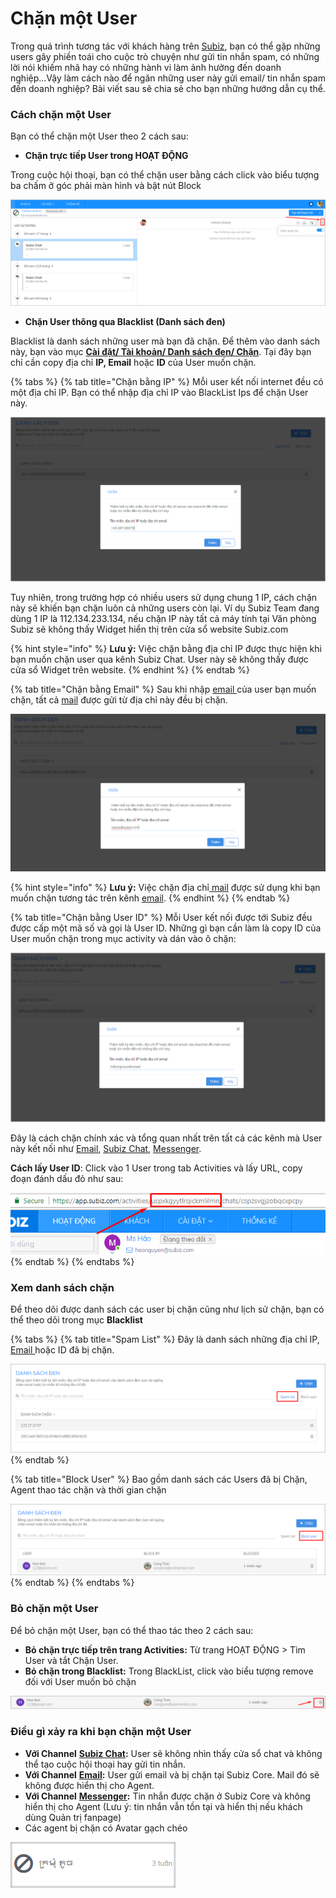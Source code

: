 # Chặn một User

Trong quá trình tương tác với khách hàng trên [Subiz](https://subiz.com/vi/), bạn có thể gặp những users gây phiền toái cho cuộc trò chuyện như gửi tin nhắn spam, có những lời nói khiếm nhã hay có những hành vi làm ảnh hưởng đến doanh nghiệp...Vậy làm cách nào để ngăn những user này gửi email/ tin nhắn spam đến doanh nghiệp? Bài viết sau sẽ chia sẻ cho bạn những hướng dẫn cụ thể.

### Cách chặn một User

Bạn có thể chặn một User theo 2 cách sau:

* **Chặn trực tiếp User trong HOẠT ĐỘNG**

Trong cuộc hội thoại, bạn có thể chặn user bằng cách click vào biểu tượng ba chấm ở góc phải màn hình và bật nút Block

![Ch&#x1EB7;n user tr&#x1EF1;c ti&#x1EBF;p](../../.gitbook/assets/chan-chat-truc-tiep.png)

* **Chặn User thông qua Blacklist \(Danh sách đen\)**

Blacklist là danh sách những user mà bạn đã chặn. Để thêm vào danh sách này, bạn vào mục [**Cài đặt/ Tài khoản/ Danh sách đen/ Chặn**](https://app.subiz.com/settings/blacklist-ips). Tại đây bạn chỉ cần copy địa chỉ **IP, Email** hoặc **ID** của User muốn chặn.

{% tabs %}
{% tab title="Chặn bằng IP" %}
Mỗi user kết nối internet đều có một địa chỉ IP. Bạn có thể nhập địa chỉ IP vào BlackList Ips để chặn User này.

![Ch&#x1EB7;n theo &#x111;&#x1ECB;a ch&#x1EC9; IP](../../.gitbook/assets/chan-theo-dia-chi-ip%20%281%29.png)

Tuy nhiên, trong trường hợp có nhiều users sử dụng chung 1 IP, cách chặn này sẽ khiến bạn chặn luôn cả những users còn lại.  Ví dụ Subiz Team đang dùng 1 IP là 112.134.233.134, nếu chặn IP này tất cả máy tính tại Văn phòng Subiz sẽ không thấy Widget hiển thị trên cửa sổ website Subiz.com

{% hint style="info" %}
**Lưu ý:** Việc chặn bằng địa chỉ IP được thực hiện khi bạn muốn chặn user qua kênh Subiz Chat. User này sẽ không thấy được cửa sổ Widget trên website.
{% endhint %}
{% endtab %}

{% tab title="Chặn bằng Email" %}
Sau khi nhập [email ](https://subiz.com/vi/email.html)của user bạn muốn chặn, tất cả [mail](https://subiz.com/vi/email.html) được gửi từ địa chỉ này đều bị chặn.

![Ch&#x1EB7;n theo &#x111;&#x1ECB;a ch&#x1EC9; email](../../.gitbook/assets/chan-theo-email.png)

{% hint style="info" %}
**Lưu ý:** Việc chặn địa chỉ[ mail](https://subiz.com/vi/email.html) được sử dụng khi bạn muốn chặn tương tác trên kênh [email](https://subiz.com/vi/email.html).
{% endhint %}
{% endtab %}

{% tab title="Chặn bằng User ID" %}
Mỗi User kết nối được tới Subiz đều được cấp một mã số và gọi là User ID.  Những gì bạn cần làm là copy ID của User muốn chặn trong mục activity và dán vào ô chặn:

![Ch&#x1EB7;n theo User ID](../../.gitbook/assets/chan-theo-id%20%281%29.png)

Đây là cách chặn chính xác và tổng quan nhất trên tất cả các kênh mà User này kết nối như [Email](https://subiz.com/vi/email.html),  [Subiz Chat](https://subiz.com/vi/live-chat.html), [Messenger](https://subiz.com/vi/facebook-messenger.html).

**Cách lấy User ID**: Click vào 1 User trong tab Activities và lấy URL, copy đoạn đánh dấu đỏ như sau:

![L&#x1EA5;y User ID](../../.gitbook/assets/cach-lay-user-id.png)
{% endtab %}
{% endtabs %}

### Xem danh sách chặn

Để theo dõi được danh sách các user bị chặn cũng như lịch sử chặn,  bạn có thể theo dõi trong mục **Blacklist**

{% tabs %}
{% tab title="Spam List" %}
Đây là  danh sách những địa chỉ IP, [Email ](https://subiz.com/vi/email.html)hoặc ID đã bị chặn.

![Spam List](../../.gitbook/assets/spam-list.png)
{% endtab %}

{% tab title="Block User" %}
Bao gồm danh sách các Users đã bị Chặn, Agent thao tác chặn và thời gian chặn 

![Block User](../../.gitbook/assets/block-user.png)
{% endtab %}
{% endtabs %}

### Bỏ chặn một User

Để bỏ chặn một User, bạn có thể thao tác theo 2 cách sau:

* **Bỏ chặn trực tiếp trên trang Activities:** Từ trang HOẠT ĐỘNG &gt; Tìm User và tắt Chặn User.
* **Bỏ chặn trong Blacklist:** Trong BlackList, click vào biểu tượng remove đối với User muốn bỏ chặn

![B&#x1ECF; ch&#x1EB7;n User](../../.gitbook/assets/bo-chan.png)

### Điều gì xảy ra khi bạn chặn một User

* **Với Channel** [**Subiz Chat**](https://subiz.com/vi/live-chat.html)**:** User sẽ không nhìn thấy cửa sổ chat và không thể tạo cuộc hội thoại hay gửi tin nhắn.
* **Với Channel** [**Email**](https://subiz.com/vi/email.html)**:** User gửi email và bị chặn tại Subiz Core. Mail đó sẽ không được hiển thị cho Agent.
* **Với Channel** [**Messenger**](https://subiz.com/vi/facebook-messenger.html)**:** Tin nhắn được chặn ở Subiz Core và không hiển thị cho Agent \(Lưu ý: tin nhắn vẫn tồn tại và hiển thị nếu khách dùng Quản trị fanpage\)
* Các agent bị chặn có Avatar gạch chéo  

![Avatetr User b&#x1ECB; block](../../.gitbook/assets/avatar-spam.png)



